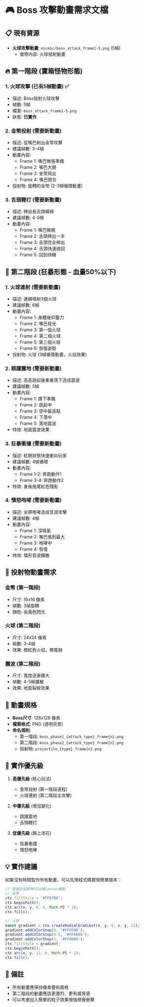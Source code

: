 # 🎮 Boss 攻擊動畫需求文檔

## 📋 現有資源
- **火球攻擊動畫**: `micmic/boss_attack_frame1-5.png` (5幀)
  - 實際內容: 火球發射動畫

## 🔥 第一階段 (寶箱怪物形態)

### 1. **火球攻擊** (已有5幀動畫) ✅
- 描述: Boss發射火球攻擊
- 幀數: 5幀
- 檔案: `boss_attack_frame1-5.png`
- 狀態: **已實作**

### 2. **金幣投射** (需要新動畫)
- 描述: 從嘴巴射出金幣攻擊
- 建議幀數: 3-4幀
- 動畫內容:
  - Frame 1: 嘴巴微張準備
  - Frame 2: 嘴巴大開
  - Frame 3: 金幣飛出
  - Frame 4: 嘴巴閉合
- 投射物: 旋轉的金幣 (2-3幀循環動畫)

### 3. **舌頭鞭打** (需要新動畫)
- 描述: 伸出長舌頭橫掃
- 建議幀數: 4-5幀
- 動畫內容:
  - Frame 1: 嘴巴微開
  - Frame 2: 舌頭伸出一半
  - Frame 3: 舌頭完全伸出
  - Frame 4: 舌頭快速收回
  - Frame 5: 回到待機

## 🔴 第二階段 (狂暴形態 - 血量50%以下)

### 1. **火球連射** (需要新動畫)
- 描述: 連續噴射3個火球
- 建議幀數: 6幀
- 動畫內容:
  - Frame 1: 身體後仰蓄力
  - Frame 2: 嘴巴發光
  - Frame 3: 第一個火球
  - Frame 4: 第二個火球
  - Frame 5: 第三個火球
  - Frame 6: 恢復姿勢
- 投射物: 火球 (3幀循環動畫，火焰效果)

### 2. **跳躍震地** (需要新動畫)
- 描述: 高高跳起後重重落下造成震波
- 建議幀數: 5幀
- 動畫內容:
  - Frame 1: 蹲下準備
  - Frame 2: 跳起中
  - Frame 3: 空中最高點
  - Frame 4: 下落中
  - Frame 5: 落地震波
- 特效: 地面震波效果

### 3. **狂暴衝撞** (需要新動畫)
- 描述: 紅眼狀態快速衝向玩家
- 建議幀數: 4幀循環
- 動畫內容:
  - Frame 1-2: 奔跑動作1
  - Frame 3-4: 奔跑動作2
- 特效: 身後拖尾紅色殘影

### 4. **憤怒咆哮** (需要新動畫)
- 描述: 全屏咆哮造成音波攻擊
- 建議幀數: 4幀
- 動畫內容:
  - Frame 1: 深吸氣
  - Frame 2: 嘴巴張到最大
  - Frame 3: 咆哮中
  - Frame 4: 恢復
- 特效: 環形音波擴散

## 🎨 投射物動畫需求

### 金幣 (第一階段)
- 尺寸: 16x16 像素
- 幀數: 3幀旋轉
- 顏色: 金黃色閃光

### 火球 (第二階段)
- 尺寸: 24x24 像素
- 幀數: 3-4幀
- 效果: 橙紅色火焰，帶尾跡

### 震波 (第二階段)
- 尺寸: 寬度逐漸擴大
- 幀數: 4-5幀擴散
- 效果: 地面裂紋效果

## 📐 動畫規格

- **Boss尺寸**: 128x128 像素
- **檔案格式**: PNG (透明背景)
- **命名規則**:
  - 第一階段: `boss_phase1_{attack_type}_frame{n}.png`
  - 第二階段: `boss_phase2_{attack_type}_frame{n}.png`
  - 投射物: `projectile_{type}_frame{n}.png`

## 🎯 實作優先級

1. **高優先級** (核心玩法)
   - 金幣投射 (第一階段遠程)
   - 火球連射 (第二階段主攻擊)

2. **中優先級** (增加變化)
   - 跳躍震地
   - 舌頭鞭打

3. **低優先級** (錦上添花)
   - 狂暴衝撞
   - 憤怒咆哮

## 💡 實作建議

如果沒有時間製作所有動畫，可以先用程式碼實現簡單版本：

```javascript
// 簡單的投射物可以用Canvas繪製
// 金幣
ctx.fillStyle = '#FFD700';
ctx.beginPath();
ctx.arc(x, y, 8, 0, Math.PI * 2);
ctx.fill();

// 火球
const gradient = ctx.createRadialGradient(x, y, 0, x, y, 12);
gradient.addColorStop(0, '#FFFF00');
gradient.addColorStop(0.5, '#FF6600');
gradient.addColorStop(1, '#FF0000');
ctx.fillStyle = gradient;
ctx.beginPath();
ctx.arc(x, y, 12, 0, Math.PI * 2);
ctx.fill();
```

## 📝 備註

- 所有動畫應保持像素藝術風格
- 第二階段的動畫應該更激烈、更有威脅感
- 可以考慮加入簡單的粒子效果增強視覺衝擊